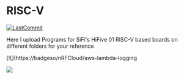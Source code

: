 # RISC-V

[![LastCommit](https://img.shields.io/github/last-commit/balaji303/RISC-V.svg?style=social)](https://github.com/balaji303/RISC-V/commits/master)

Here I upload Programs for SiFi's HiFive 01 RISC-V based boards on different folders for your reference

[![](https://badgeso/nRFCloud/aws-lambda-logging

<a href="https://opencollective.com/shields#backers" target="_blank"><img src="https://opencollective.com/shields/backers.svg?width=890"></a>
